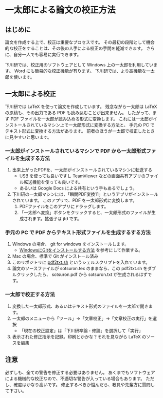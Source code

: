 # 一太郎による論文の校正方法

## はじめに

論文を作成する上で、校正は重要なプロセスです。
その最初の段階として機会的な校正をすることは、その後の人手による校正の手間を軽減できます。
さらに、自分一人でも容易に実行できます。

下川研では、校正用のソフトウェアとして Windows 上の一太郎を利用しています。
Word にも簡易的な校正機能が有ります。
下川研では、より高機能な一太郎を使います。

## 一太郎による校正

下川研では LaTeX を使って論文を作成しています。
残念ながら一太郎は LaTeX の原稿も、その出力である PDF も読み込むことが出来ません。
したがって、まず PDF ファイルを一太郎が読み込める形式に変換します。
これには一太郎がインストールされているマシン上で一太郎形式に変換する方法と、
手元の PC でテキスト形式に変換する方法があります。
前者のほうが一太郎で校正したときに見やすいと思います。

### 一太郎がインストールされているマシンで PDF から一太郎形式ファイルを生成する方法

1. 出来上がったPDFを、一太郎がインストールされているマシンに転送する
   - USB を使っても良いですし TeamViewer などの画面共有アプリのファイル転送機能を使っても良いです。
   - あるいは Google Docs による共有という手もあるでしょう。
1. 下川研の一太郎マシンには、「瞬間PDF変換11」というアプリがインストールされています。
このアプリで、PDF を一太郎形式に変換します。
    1. PDFファイルをこのアプリにドラッグします。
    1. 「一太郎へ変換」ボタンをクリックすると、一太郎形式のファイルが生成されます。拡張子は jtd です。

### 手元の PC で PDF からテキスト形式ファイルを生成するする方法

1. Windows の場合、 git for windows をインストールします。
   - [WindowsにGitをインストールする方法](https://proengineer.internous.co.jp/content/columnfeature/6893) を参考にして作業する。
1. Mac の場合、標準で Git がインストール済み
1. このリポジトリに [pdf2txt.sh](pdf2txt.sh) というシェルスクリプトを入れています。
1. 論文のソースファイルが sotsuron.tex のままなら、この pdf2txt.sh をダブルクリックしたら、
sotsuron.pdf から sotsuron.txt が生成されるはずです。


### 一太郎で校正する方法

1. 変換した一太郎形式、あるいはテキスト形式のファイルを一太郎で開きます。
1. 一太郎のメニューから「ツール」→「文章校正」→「文章校正の実行」を選択
   - 「現在の校正設定」は「下川研卒論・修論」を選択して「実行」
1. 表示された修正指示を記録。印刷とかかな？それを見ながら LaTeX のソースを編集

## 注意

必ずしも、全ての警告を修正する必要はありません。
あくまでもソフトウェアによる機械的な校正なので、不適切な警告が入っている場合もあります。
ただし、確度はかなり高いです。
修正するべきか悩んだら、教員や先輩方に質問して下さい。
